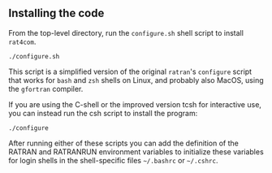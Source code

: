 Installing the code
-------

From the top-level directory, run the `configure.sh` shell script to install
`rat4com`.

```
./configure.sh
```

This script is a simplified version of the original `ratran`'s `configure`
script that works for `bash` and `zsh` shells on Linux, and probably also
MacOS, using the `gfortran` compiler.

If you are using the C-shell or the improved version tcsh for interactive use,
you can instead run the csh script to install the program:

```
./configure
```

After running either of these scripts you can add the definition of the RATRAN
and RATRANRUN environment variables to initialize these variables for login
shells in the shell-specific files `~/.bashrc` or `~/.cshrc`.
